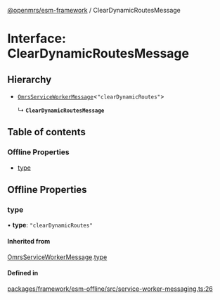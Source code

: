 [@openmrs/esm-framework](../API.md) / ClearDynamicRoutesMessage

# Interface: ClearDynamicRoutesMessage

## Hierarchy

- [`OmrsServiceWorkerMessage`](OmrsServiceWorkerMessage.md)<``"clearDynamicRoutes"``\>

  ↳ **`ClearDynamicRoutesMessage`**

## Table of contents

### Offline Properties

- [type](ClearDynamicRoutesMessage.md#type)

## Offline Properties

### type

• **type**: ``"clearDynamicRoutes"``

#### Inherited from

[OmrsServiceWorkerMessage](OmrsServiceWorkerMessage.md).[type](OmrsServiceWorkerMessage.md#type)

#### Defined in

[packages/framework/esm-offline/src/service-worker-messaging.ts:26](https://github.com/Vishal772-pixel/openmrs-esm-core/blob/main/packages/framework/esm-offline/src/service-worker-messaging.ts#L26)
